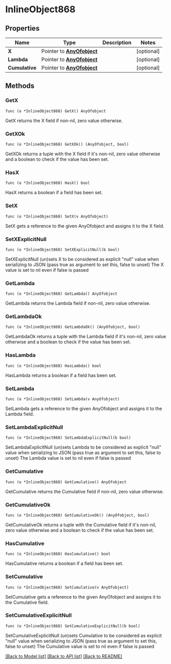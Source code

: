# InlineObject868

## Properties

Name | Type | Description | Notes
------------ | ------------- | ------------- | -------------
**X** | Pointer to [**AnyOfobject**](anyOf&lt;object&gt;.md) |  | [optional] 
**Lambda** | Pointer to [**AnyOfobject**](anyOf&lt;object&gt;.md) |  | [optional] 
**Cumulative** | Pointer to [**AnyOfobject**](anyOf&lt;object&gt;.md) |  | [optional] 

## Methods

### GetX

`func (o *InlineObject868) GetX() AnyOfobject`

GetX returns the X field if non-nil, zero value otherwise.

### GetXOk

`func (o *InlineObject868) GetXOk() (AnyOfobject, bool)`

GetXOk returns a tuple with the X field if it's non-nil, zero value otherwise
and a boolean to check if the value has been set.

### HasX

`func (o *InlineObject868) HasX() bool`

HasX returns a boolean if a field has been set.

### SetX

`func (o *InlineObject868) SetX(v AnyOfobject)`

SetX gets a reference to the given AnyOfobject and assigns it to the X field.

### SetXExplicitNull

`func (o *InlineObject868) SetXExplicitNull(b bool)`

SetXExplicitNull (un)sets X to be considered as explicit "null" value
when serializing to JSON (pass true as argument to set this, false to unset)
The X value is set to nil even if false is passed
### GetLambda

`func (o *InlineObject868) GetLambda() AnyOfobject`

GetLambda returns the Lambda field if non-nil, zero value otherwise.

### GetLambdaOk

`func (o *InlineObject868) GetLambdaOk() (AnyOfobject, bool)`

GetLambdaOk returns a tuple with the Lambda field if it's non-nil, zero value otherwise
and a boolean to check if the value has been set.

### HasLambda

`func (o *InlineObject868) HasLambda() bool`

HasLambda returns a boolean if a field has been set.

### SetLambda

`func (o *InlineObject868) SetLambda(v AnyOfobject)`

SetLambda gets a reference to the given AnyOfobject and assigns it to the Lambda field.

### SetLambdaExplicitNull

`func (o *InlineObject868) SetLambdaExplicitNull(b bool)`

SetLambdaExplicitNull (un)sets Lambda to be considered as explicit "null" value
when serializing to JSON (pass true as argument to set this, false to unset)
The Lambda value is set to nil even if false is passed
### GetCumulative

`func (o *InlineObject868) GetCumulative() AnyOfobject`

GetCumulative returns the Cumulative field if non-nil, zero value otherwise.

### GetCumulativeOk

`func (o *InlineObject868) GetCumulativeOk() (AnyOfobject, bool)`

GetCumulativeOk returns a tuple with the Cumulative field if it's non-nil, zero value otherwise
and a boolean to check if the value has been set.

### HasCumulative

`func (o *InlineObject868) HasCumulative() bool`

HasCumulative returns a boolean if a field has been set.

### SetCumulative

`func (o *InlineObject868) SetCumulative(v AnyOfobject)`

SetCumulative gets a reference to the given AnyOfobject and assigns it to the Cumulative field.

### SetCumulativeExplicitNull

`func (o *InlineObject868) SetCumulativeExplicitNull(b bool)`

SetCumulativeExplicitNull (un)sets Cumulative to be considered as explicit "null" value
when serializing to JSON (pass true as argument to set this, false to unset)
The Cumulative value is set to nil even if false is passed

[[Back to Model list]](../README.md#documentation-for-models) [[Back to API list]](../README.md#documentation-for-api-endpoints) [[Back to README]](../README.md)


